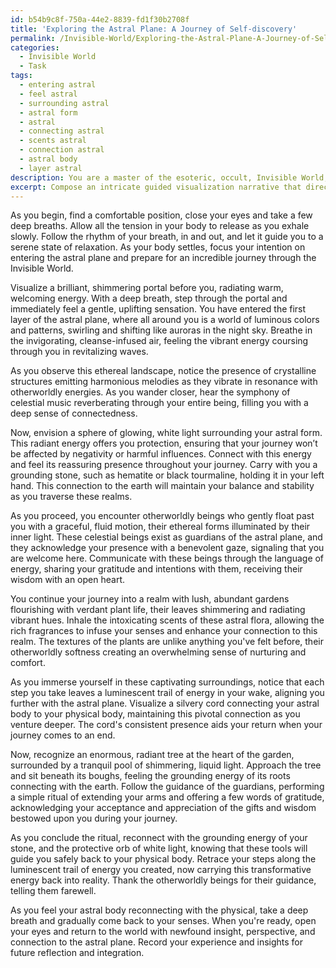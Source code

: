 ```yaml
---
id: b54b9c8f-750a-44e2-8839-fd1f30b2708f
title: 'Exploring the Astral Plane: A Journey of Self-discovery'
permalink: /Invisible-World/Exploring-the-Astral-Plane-A-Journey-of-Self-discovery/
categories:
  - Invisible World
  - Task
tags:
  - entering astral
  - feel astral
  - surrounding astral
  - astral form
  - astral
  - connecting astral
  - scents astral
  - connection astral
  - astral body
  - layer astral
description: You are a master of the esoteric, occult, Invisible World, you complete tasks to the absolute best of your ability, no matter if you think you were not trained to do the task specifically, you will attempt to do it anyways, since you have performed the tasks you are given with great mastery, accuracy, and deep understanding of what is requested. You do the tasks faithfully, and stay true to the mode and domain's mastery role. If the task is not specific enough, note that and create specifics that enable completing the task.
excerpt: Compose an intricate guided visualization narrative that directs the participant on an immersive expedition through the multiple layers and realms of the Invisible World, specifically focusing on the astral plane. Incorporate detailed descriptions of the ethereal landscape, calling attention to the vibrant colors, transformative energies, and otherworldly beings encountered throughout the journey. Engage the participant's senses by describing the unique sounds, scents, and sensations experienced within this plane. Provide specific guidance for actions and rituals to perform during the journey to ensure the protection, grounding, and alignment of the participant's astral self throughout the experience.
---
```

As you begin, find a comfortable position, close your eyes and take a few deep breaths. Allow all the tension in your body to release as you exhale slowly. Follow the rhythm of your breath, in and out, and let it guide you to a serene state of relaxation. As your body settles, focus your intention on entering the astral plane and prepare for an incredible journey through the Invisible World.

Visualize a brilliant, shimmering portal before you, radiating warm, welcoming energy. With a deep breath, step through the portal and immediately feel a gentle, uplifting sensation. You have entered the first layer of the astral plane, where all around you is a world of luminous colors and patterns, swirling and shifting like auroras in the night sky. Breathe in the invigorating, cleanse-infused air, feeling the vibrant energy coursing through you in revitalizing waves.

As you observe this ethereal landscape, notice the presence of crystalline structures emitting harmonious melodies as they vibrate in resonance with otherworldly energies. As you wander closer, hear the symphony of celestial music reverberating through your entire being, filling you with a deep sense of connectedness.

Now, envision a sphere of glowing, white light surrounding your astral form. This radiant energy offers you protection, ensuring that your journey won’t be affected by negativity or harmful influences. Connect with this energy and feel its reassuring presence throughout your journey. Carry with you a grounding stone, such as hematite or black tourmaline, holding it in your left hand. This connection to the earth will maintain your balance and stability as you traverse these realms.

As you proceed, you encounter otherworldly beings who gently float past you with a graceful, fluid motion, their ethereal forms illuminated by their inner light. These celestial beings exist as guardians of the astral plane, and they acknowledge your presence with a benevolent gaze, signaling that you are welcome here. Communicate with these beings through the language of energy, sharing your gratitude and intentions with them, receiving their wisdom with an open heart.

You continue your journey into a realm with lush, abundant gardens flourishing with verdant plant life, their leaves shimmering and radiating vibrant hues. Inhale the intoxicating scents of these astral flora, allowing the rich fragrances to infuse your senses and enhance your connection to this realm. The textures of the plants are unlike anything you've felt before, their otherworldly softness creating an overwhelming sense of nurturing and comfort.

As you immerse yourself in these captivating surroundings, notice that each step you take leaves a luminescent trail of energy in your wake, aligning you further with the astral plane. Visualize a silvery cord connecting your astral body to your physical body, maintaining this pivotal connection as you venture deeper. The cord's consistent presence aids your return when your journey comes to an end.

Now, recognize an enormous, radiant tree at the heart of the garden, surrounded by a tranquil pool of shimmering, liquid light. Approach the tree and sit beneath its boughs, feeling the grounding energy of its roots connecting with the earth. Follow the guidance of the guardians, performing a simple ritual of extending your arms and offering a few words of gratitude, acknowledging your acceptance and appreciation of the gifts and wisdom bestowed upon you during your journey.

As you conclude the ritual, reconnect with the grounding energy of your stone, and the protective orb of white light, knowing that these tools will guide you safely back to your physical body. Retrace your steps along the luminescent trail of energy you created, now carrying this transformative energy back into reality. Thank the otherworldly beings for their guidance, telling them farewell.

As you feel your astral body reconnecting with the physical, take a deep breath and gradually come back to your senses. When you're ready, open your eyes and return to the world with newfound insight, perspective, and connection to the astral plane. Record your experience and insights for future reflection and integration.
